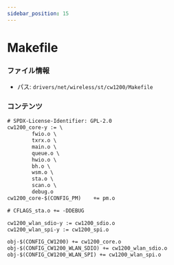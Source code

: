 ```yaml
---
sidebar_position: 15
---
```

# Makefile

### ファイル情報

- パス: `drivers/net/wireless/st/cw1200/Makefile`

### コンテンツ

```txt
# SPDX-License-Identifier: GPL-2.0
cw1200_core-y := \
		fwio.o \
		txrx.o \
		main.o \
		queue.o \
		hwio.o \
		bh.o \
		wsm.o \
		sta.o \
		scan.o \
		debug.o
cw1200_core-$(CONFIG_PM)	+= pm.o

# CFLAGS_sta.o += -DDEBUG

cw1200_wlan_sdio-y := cw1200_sdio.o
cw1200_wlan_spi-y := cw1200_spi.o

obj-$(CONFIG_CW1200) += cw1200_core.o
obj-$(CONFIG_CW1200_WLAN_SDIO) += cw1200_wlan_sdio.o
obj-$(CONFIG_CW1200_WLAN_SPI) += cw1200_wlan_spi.o

```
